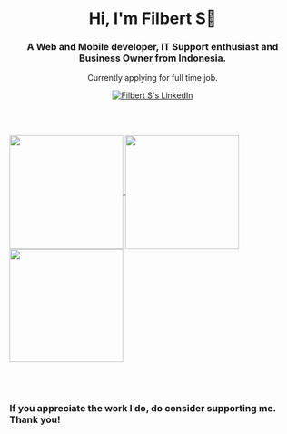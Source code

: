 <h1 align="center">Hi, I'm Filbert S👋</h1>
<h3 align="center">A Web and Mobile developer, IT Support enthusiast and Business Owner from Indonesia.</h3>
<p align="center">Currently applying for full time job.</p>

<p align="center">
  <a href="https://www.linkedin.com/in/frtsnts10/">
    <img src="https://img.shields.io/badge/follow-%40Frtsnts10%206k+-1DA1F2?label=LinkedIn&logo=linkedin&style=for-the-badge&color=blue" alt="Filbert S's LinkedIn"/>
  </a>
</p>

<br></br>

<a href="https://github.com/anuraghazra/github-readme-stats">
  <img height=200 align="center" src="https://github-readme-stats.vercel.app/api?username=Frtsnts10&card_width=350" />
</a>
<a href="https://github.com/anuraghazra/convoychat">
  <img height=200 align="center" src="https://github-readme-stats.vercel.app/api/top-langs?username=frtsnts10&layout=compact&card_width=350" />
</a>
<a>
  <img height=200 align="center" src="https://github-readme-stats.vercel.app/api/wakatime?username=Frtsnts10&layout=compact&card_width=350" />
</a>

<br></br>

### If you appreciate the work I do, do consider supporting me. Thank you!

